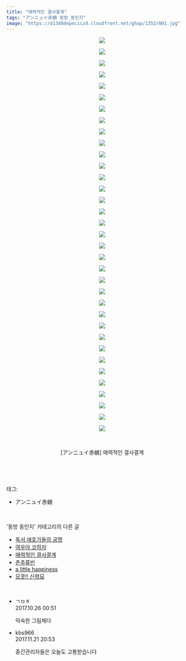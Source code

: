 ```yaml
---
title: "매력적인 결사결계"
tags: "アンニュイ赤蛸 동방_동인지"
image: "https://d13d8depeciczd.cloudfront.net/ghap/1352/001.jpg"
---
```

<div class="article">
<p style="text-align: center; clear: none; float: none;"><img src="{{ site.imgserver12 }}/ghap/1352/001.jpg"/></p>
<p style="text-align: center; clear: none; float: none;"><img src="{{ site.imgserver12 }}/ghap/1352/002.jpg"/></p>
<p style="text-align: center; clear: none; float: none;"><img src="{{ site.imgserver12 }}/ghap/1352/003.jpg"/></p>
<p style="text-align: center; clear: none; float: none;"><img src="{{ site.imgserver12 }}/ghap/1352/004.jpg"/></p>
<p style="text-align: center; clear: none; float: none;"><img src="{{ site.imgserver12 }}/ghap/1352/005.jpg"/></p>
<p style="text-align: center; clear: none; float: none;"><img src="{{ site.imgserver12 }}/ghap/1352/006.jpg"/></p>
<p style="text-align: center; clear: none; float: none;"><img src="{{ site.imgserver12 }}/ghap/1352/007.jpg"/></p>
<p style="text-align: center; clear: none; float: none;"><img src="{{ site.imgserver12 }}/ghap/1352/008.jpg"/></p>
<p style="text-align: center; clear: none; float: none;"><img src="{{ site.imgserver12 }}/ghap/1352/009.jpg"/></p>
<p style="text-align: center; clear: none; float: none;"><img src="{{ site.imgserver12 }}/ghap/1352/010.jpg"/></p>
<p style="text-align: center; clear: none; float: none;"><img src="{{ site.imgserver12 }}/ghap/1352/011.jpg"/></p>
<p style="text-align: center; clear: none; float: none;"><img src="{{ site.imgserver12 }}/ghap/1352/012.jpg"/></p>
<p style="text-align: center; clear: none; float: none;"><img src="{{ site.imgserver12 }}/ghap/1352/013.jpg"/></p>
<p style="text-align: center; clear: none; float: none;"><img src="{{ site.imgserver12 }}/ghap/1352/014.jpg"/></p>
<p style="text-align: center; clear: none; float: none;"><img src="{{ site.imgserver12 }}/ghap/1352/015.jpg"/></p>
<p style="text-align: center; clear: none; float: none;"><img src="{{ site.imgserver12 }}/ghap/1352/016.jpg"/></p>
<p style="text-align: center; clear: none; float: none;"><img src="{{ site.imgserver12 }}/ghap/1352/017.jpg"/></p>
<p style="text-align: center; clear: none; float: none;"><img src="{{ site.imgserver12 }}/ghap/1352/018.jpg"/></p>
<p style="text-align: center; clear: none; float: none;"><img src="{{ site.imgserver12 }}/ghap/1352/019.jpg"/></p>
<p style="text-align: center; clear: none; float: none;"><img src="{{ site.imgserver12 }}/ghap/1352/020.jpg"/></p>
<p style="text-align: center; clear: none; float: none;"><img src="{{ site.imgserver12 }}/ghap/1352/021.jpg"/></p>
<p style="text-align: center; clear: none; float: none;"><img src="{{ site.imgserver12 }}/ghap/1352/022.jpg"/></p>
<p style="text-align: center; clear: none; float: none;"><img src="{{ site.imgserver12 }}/ghap/1352/023.jpg"/></p>
<p style="text-align: center; clear: none; float: none;"><img src="{{ site.imgserver12 }}/ghap/1352/024.jpg"/></p>
<p style="text-align: center; clear: none; float: none;"><img src="{{ site.imgserver12 }}/ghap/1352/025.jpg"/></p>
<p style="text-align: center; clear: none; float: none;"><img src="{{ site.imgserver12 }}/ghap/1352/026.jpg"/></p>
<p style="text-align: center; clear: none; float: none;"><img src="{{ site.imgserver12 }}/ghap/1352/027.jpg"/></p>
<p style="text-align: center; clear: none; float: none;"><img src="{{ site.imgserver12 }}/ghap/1352/028.jpg"/></p>
<p style="text-align: center; clear: none; float: none;"><img src="{{ site.imgserver12 }}/ghap/1352/029.jpg"/></p>
<p style="text-align: center; clear: none; float: none;"><img src="{{ site.imgserver12 }}/ghap/1352/030.jpg"/></p>
<p style="text-align: center; clear: none; float: none;"><img src="{{ site.imgserver12 }}/ghap/1352/031.jpg"/></p>
<p style="text-align: center; clear: none; float: none;"><img src="{{ site.imgserver12 }}/ghap/1352/032.jpg"/></p>
<p style="text-align: center; clear: none; float: none;"><img src="{{ site.imgserver12 }}/ghap/1352/033.jpg"/></p>
<p style="text-align: center; clear: none; float: none;"><img src="{{ site.imgserver12 }}/ghap/1352/034.jpg"/></p>
<p style="text-align: center; clear: none; float: none;"><img src="{{ site.imgserver12 }}/ghap/1352/035.jpg"/></p>
<p style="text-align: center; clear: none; float: none;"><br/></p>
<p style="text-align: center; clear: none; float: none;">[アンニュイ赤蛸] 매력적인 결사결계</p>
<p><br/></p>
</div><br/>
<div class="tagTrail">
<p>태그: </p>
<ul>
<li>アンニュイ赤蛸</li>
</ul>
</div><br/>
<div class="another">
<p>'동방 동인지' 카테고리의 다른 글</p>
<ul>
<li><a href="/ghap_1354">독서 애호가들의 공명</a></li>
<li><a href="/ghap_1353">여우야 코하자</a></li>
<li><a href="/ghap_1352">매력적인 결사결계</a></li>
<li><a href="/ghap_1351">춘추류빈</a></li>
<li><a href="/ghap_1350">a little happiness</a></li>
<li><a href="/ghap_1349">모콧!! 신령묘</a></li>
</ul>
</div><br/>
<div class="cb_module cb_fluid">
<div class="cb_wrt cb_profile">
<div class="comment">
<ul>
<li class="cb_thumb_off" id="comment15114484">
<div class="cb_comment_area">
<div class="cb_info_area">
<div class="cb_section">
<span class="cb_nick_name">ㄱㅁㅎ</span>
</div>
<div class="cb_section">
<span class="cb_date">2017.10.26 00:51 </span>
</div>
</div>
<div class="cb_dsc_comment">
<p class="cb_dsc">
											익숙한 그림체다
										</p>
</div>
</div></li>
<li class="cb_thumb_off" id="comment15134548">
<div class="cb_comment_area">
<div class="cb_info_area">
<div class="cb_section">
<span class="cb_nick_name">kbs966</span>
</div>
<div class="cb_section">
<span class="cb_date">2017.11.21 20:53 </span>
</div>
</div>
<div class="cb_dsc_comment">
<p class="cb_dsc">
											중간관리자들은 오늘도 고통받습니다
										</p>
</div>
</div></li>
</ul>
</div>
</div><!-- commentList close -->
</div><br/>
